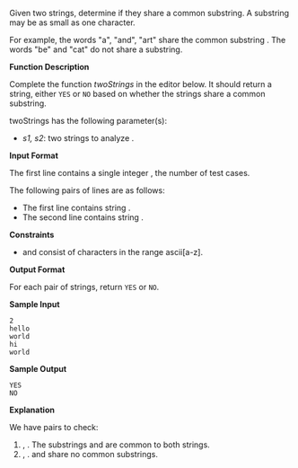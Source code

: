 Given two strings, determine if they share a common substring. A substring may be as small
as one character.

For example, the words "a", "and", "art" share the common substring . The words "be" and
"cat" do not share a substring.

**Function Description**

Complete the function _twoStrings_ in the editor below. It should return a string, either
`YES` or `NO` based on whether the strings share a common substring.

twoStrings has the following parameter(s):

- _s1, s2_: two strings to analyze .

**Input Format**

The first line contains a single integer , the number of test cases.

The following pairs of lines are as follows:

- The first line contains string .
- The second line contains string .

**Constraints**

- and consist of characters in the range ascii\[a-z\].

**Output Format**

For each pair of strings, return `YES` or `NO`.

**Sample Input**

    2
    hello
    world
    hi
    world

**Sample Output**

    YES
    NO

**Explanation**

We have pairs to check:

1.  , . The substrings and are common to both strings.
2.  , . and share no common substrings.
